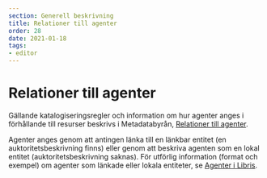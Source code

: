 ```yaml
---
section: Generell beskrivning
title: Relationer till agenter
order: 28
date: 2021-01-18
tags:
- editor
--- 
```


# Relationer till agenter

Gällande katalogiseringsregler och information om hur agenter anges i förhållande till resurser beskrivs i Metadatabyrån, [Relationer till agenter](https://metadatabyran.kb.se/beskrivning/generella-anvisningar---rda/relationer/relationer-till-agenter).

Agenter anges genom att antingen länka till en länkbar entitet (en auktoritetsbeskrivning finns) eller genom att beskriva agenten som en lokal entitet (auktoritetsbeskrivning saknas). För utförlig information (format och exempel) om agenter som länkade eller lokala entiteter, se [Agenter i Libris](https://metadatabyran.kb.se/auktoritetsarbete-och-agenter/agenter-i-libris).
